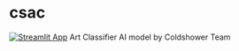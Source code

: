 # csac
[![Streamlit App](https://static.streamlit.io/badges/streamlit_badge_black_white.svg)](https://knowthyart.streamlit.app/)
Art Classifier AI model by Coldshower Team
